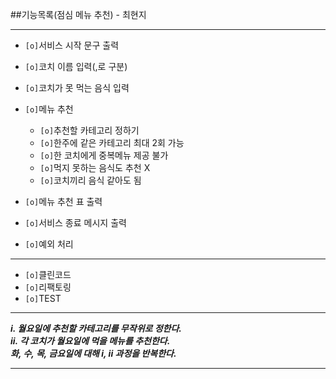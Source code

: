 ##기능목록(점심 메뉴 추천) - 최현지
<hr>

* `[o]`서비스 시작 문구 출력
* `[o]`코치 이름 입력(,로 구분)
* `[o]`코치가 못 먹는 음식 입력
* `[o]`메뉴 추천
    * `[o]`추천할 카테고리 정하기
    * `[o]`한주에 같은 카테고리 최대 2회 가능
    * `[o]`한 코치에게 중복메뉴 제공 불가
    * `[o]`먹지 못하는 음식도 추천 X
    * `[o]`코치끼리 음식 같아도 됨
* `[o]`메뉴 추천 표 출력    
* `[o]`서비스 종료 메시지 출력

* `[o]`예외 처리
___  
* `[o]`클린코드
* `[o]`리팩토링
* `[o]`TEST
 ___
_**i. 월요일에 추천할 카테고리를 무작위로 정한다.  
ii. 각 코치가 월요일에 먹을 메뉴를 추천한다.  
화, 수, 목, 금요일에 대해 i, ii 과정을 반복한다.**_
___